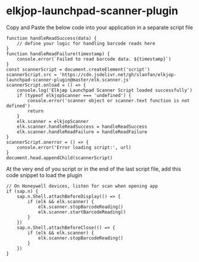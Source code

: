 # elkjop-launchpad-scanner-plugin

Copy and Paste the below code into your application in a separate script file
```
function handleReadSuccess(data) {
    // define your logic for handling barcode reads here
}
function handleReadFailure(timestamp) {
    console.error(`Failed to read barcode data. ${timestamp}`)
}
const scannerScript = document.createElement('script')
scannerScript.src = 'https://cdn.jsdelivr.net/gh/slanfan/elkjop-launchpad-scanner-plugin@master/elk.scanner.js'
scannerScript.onload = () => {
    console.log('Elkjøp Launchpad Scanner Script loaded successfully')
    if (typeof elkjopScanner === 'undefined') {
        console.error('scanner object or scanner.text function is not defined')
        return
    }
    elk.scanner = elkjopScanner
    elk.scanner.handleReadSuccess = handleReadSuccess
    elk.scanner.handleReadFailure = handleReadFailure
}
scannerScript.onerror = () => {
    console.error('Error loading script:', url)
}
document.head.appendChild(scannerScript)
```
At the very end of you script or in the end of the last script file, add this code snippet to load the plugin
```
// On Honeywell devices, listen for scan when opening app
if (sap.n) {
    sap.n.Shell.attachBeforeDisplay(() => {
        if (elk && elk.scanner) {
            elk.scanner.stopBarcodeReading()
            elk.scanner.startBarcodeReading()
        }
    })
    sap.n.Shell.attachBeforeClose(() => {
        if (elk && elk.scanner) {
            elk.scanner.stopBarcodeReading()
        }
    })
}
```
